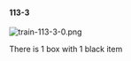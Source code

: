 #### 113-3
![train-113-3-0.png](https://github.com/lil-lab/nlvr/raw/master/nlvr/train/images/71/train-113-3-0.png "train-113-3-0.png")

There is 1 box with 1 black item